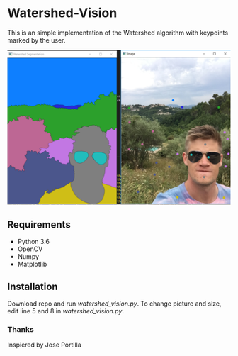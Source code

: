 # Watershed-Vision

This is an simple implementation of the Watershed algorithm with keypoints marked by the user.

![Results](images/results/results.PNG)

## Requirements
* Python 3.6
* OpenCV
* Numpy
* Matplotlib

## Installation
Download repo and run *watershed_vision.py*. To change picture and size, edit line 5 and 8 in *watershed_vision.py*.

### Thanks
Inspiered by Jose Portilla